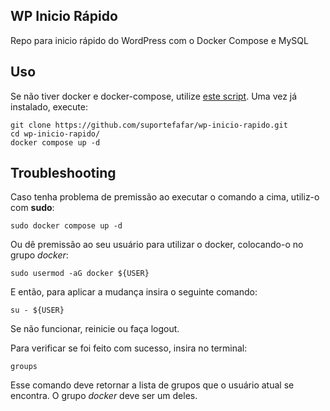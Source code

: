 ## WP Inicio Rápido

Repo para inicio rápido do WordPress com o Docker Compose e MySQL

## Uso

Se não tiver docker e docker-compose, utilize [este script](https://github.com/suportefafar/docker_installs).
Uma vez já instalado, execute:

```
git clone https://github.com/suportefafar/wp-inicio-rapido.git
cd wp-inicio-rapido/
docker compose up -d
```

## Troubleshooting

Caso tenha problema de premissão ao executar o comando a cima, utiliz-o com **sudo**:

```
sudo docker compose up -d
```

Ou dê premissão ao seu usuário para utilizar o docker, colocando-o no grupo _docker_:

```
sudo usermod -aG docker ${USER}
```

E então, para aplicar a mudança insira o seguinte comando:

```
su - ${USER}
```

Se não funcionar, reinicie ou faça logout.

Para verificar se foi feito com sucesso, insira no terminal:

```
groups
```

Esse comando deve retornar a lista de grupos que o usuário atual se encontra.
O grupo _docker_ deve ser um deles.

